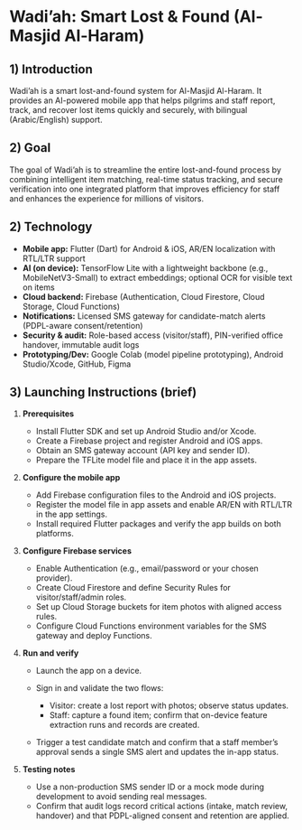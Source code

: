 
# Wadi’ah: Smart Lost & Found (Al-Masjid Al-Haram)

## 1) Introduction

Wadi’ah is a smart lost-and-found system for Al-Masjid Al-Haram. It provides an AI-powered mobile app that helps pilgrims and staff report, track, and recover lost items quickly and securely, with bilingual (Arabic/English) support.

## 2) Goal 

The goal of Wadi’ah is to streamline the entire lost-and-found process by combining intelligent item matching, real-time status tracking, and secure verification into one integrated platform that improves efficiency for staff and enhances the experience for millions of visitors.


## 2) Technology

* **Mobile app:** Flutter (Dart) for Android & iOS, AR/EN localization with RTL/LTR support
* **AI (on device):** TensorFlow Lite with a lightweight backbone (e.g., MobileNetV3-Small) to extract embeddings; optional OCR for visible text on items
* **Cloud backend:** Firebase (Authentication, Cloud Firestore, Cloud Storage, Cloud Functions)
* **Notifications:** Licensed SMS gateway for candidate-match alerts (PDPL-aware consent/retention)
* **Security & audit:** Role-based access (visitor/staff), PIN-verified office handover, immutable audit logs
* **Prototyping/Dev:** Google Colab (model pipeline prototyping), Android Studio/Xcode, GitHub, Figma

## 3) Launching Instructions (brief)

1. **Prerequisites**

   * Install Flutter SDK and set up Android Studio and/or Xcode.
   * Create a Firebase project and register Android and iOS apps.
   * Obtain an SMS gateway account (API key and sender ID).
   * Prepare the TFLite model file and place it in the app assets.

2. **Configure the mobile app**

   * Add Firebase configuration files to the Android and iOS projects.
   * Register the model file in app assets and enable AR/EN with RTL/LTR in the app settings.
   * Install required Flutter packages and verify the app builds on both platforms.

3. **Configure Firebase services**

   * Enable Authentication (e.g., email/password or your chosen provider).
   * Create Cloud Firestore and define Security Rules for visitor/staff/admin roles.
   * Set up Cloud Storage buckets for item photos with aligned access rules.
   * Configure Cloud Functions environment variables for the SMS gateway and deploy Functions.

4. **Run and verify**

   * Launch the app on a device.
   * Sign in and validate the two flows:

     * Visitor: create a lost report with photos; observe status updates.
     * Staff: capture a found item; confirm that on-device feature extraction runs and records are created.
   * Trigger a test candidate match and confirm that a staff member’s approval sends a single SMS alert and updates the in-app status.

5. **Testing notes**

   * Use a non-production SMS sender ID or a mock mode during development to avoid sending real messages.
   * Confirm that audit logs record critical actions (intake, match review, handover) and that PDPL-aligned consent and retention are applied.


